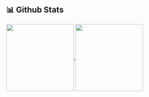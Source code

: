 ## 📊 Github Stats

<a href="https://github.com/pranayguptag/github-readme-stats">
  <img height=180 align="center" src="https://github-readme-stats-liard-delta-59.vercel.app/api?username=pranayguptag&show_icons=true&include_all_commits=true&theme=ambient_gradient" />
</a>
<a href="https://github.com/pranayguptag/convoychat">
  <img height=180 align="center" src="https://github-readme-stats-liard-delta-59.vercel.app/api/top-langs/?username=pranayguptag&layout=compact&langs_count=8&theme=ambient_gradient" />
</a>
